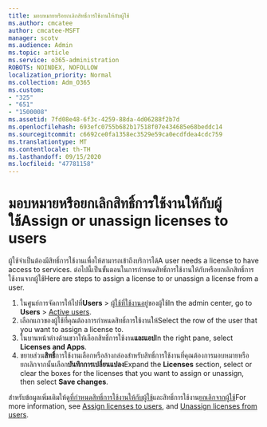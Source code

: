 ```yaml
---
title: มอบหมายหรือยกเลิกสิทธิ์การใช้งานให้กับผู้ใช้
ms.author: cmcatee
author: cmcatee-MSFT
manager: scotv
ms.audience: Admin
ms.topic: article
ms.service: o365-administration
ROBOTS: NOINDEX, NOFOLLOW
localization_priority: Normal
ms.collection: Adm_O365
ms.custom:
- "325"
- "651"
- "1500008"
ms.assetid: 7fd08e48-6f3c-4259-88da-4d06288f2b7d
ms.openlocfilehash: 693efc0755b682b17518f07e434685e68beddc14
ms.sourcegitcommit: c6692ce0fa1358ec3529e59ca0ecdfdea4cdc759
ms.translationtype: MT
ms.contentlocale: th-TH
ms.lasthandoff: 09/15/2020
ms.locfileid: "47781158"
---
```

# <a name="assign-or-unassign-licenses-to-users"></a><span data-ttu-id="d0472-102">มอบหมายหรือยกเลิกสิทธิ์การใช้งานให้กับผู้ใช้</span><span class="sxs-lookup"><span data-stu-id="d0472-102">Assign or unassign licenses to users</span></span>

<span data-ttu-id="d0472-103">ผู้ใช้จำเป็นต้องมีสิทธิ์การใช้งานเพื่อให้สามารถเข้าถึงบริการได้</span><span class="sxs-lookup"><span data-stu-id="d0472-103">A user needs a license to have access to services.</span></span> <span data-ttu-id="d0472-104">ต่อไปนี้เป็นขั้นตอนในการกำหนดสิทธิ์การใช้งานให้กับหรือยกเลิกสิทธิ์การใช้งานจากผู้ใช้</span><span class="sxs-lookup"><span data-stu-id="d0472-104">Here are steps to assign a license to or unassign a license from a user.</span></span>
  
1. <span data-ttu-id="d0472-105">ในศูนย์การจัดการให้ไปที่**Users** \> [ผู้ใช้ที่ใช้งานอยู่](https://go.microsoft.com/fwlink/p/?linkid=834822)ของผู้ใช้</span><span class="sxs-lookup"><span data-stu-id="d0472-105">In the admin center, go to **Users** \> [Active users](https://go.microsoft.com/fwlink/p/?linkid=834822).</span></span>
2. <span data-ttu-id="d0472-106">เลือกแถวของผู้ใช้ที่คุณต้องการกำหนดสิทธิ์การใช้งานให้</span><span class="sxs-lookup"><span data-stu-id="d0472-106">Select the row of the user that you want to assign a license to.</span></span>
3. <span data-ttu-id="d0472-107">ในบานหน้าต่างด้านขวาให้เลือกสิทธิ์การใช้งาน**และแอป**</span><span class="sxs-lookup"><span data-stu-id="d0472-107">In the right pane, select **Licenses and Apps**.</span></span>
4. <span data-ttu-id="d0472-108">ขยายส่วน**สิทธิ์**การใช้งานเลือกหรือล้างกล่องสำหรับสิทธิ์การใช้งานที่คุณต้องการมอบหมายหรือยกเลิกจากนั้นเลือก**บันทึกการเปลี่ยนแปลง**</span><span class="sxs-lookup"><span data-stu-id="d0472-108">Expand the **Licenses** section, select or clear the boxes for the licenses that you want to assign or unassign, then select **Save changes**.</span></span>

<span data-ttu-id="d0472-109">สำหรับข้อมูลเพิ่มเติมให้ดู[ที่กำหนดสิทธิ์การใช้งานให้กับผู้ใช้](https://docs.microsoft.com/microsoft-365/admin/manage/assign-licenses-to-users)และสิทธิ์การใช้งาน[ยกเลิกจากผู้ใช้](https://docs.microsoft.com/microsoft-365/admin/manage/remove-licenses-from-users)</span><span class="sxs-lookup"><span data-stu-id="d0472-109">For more information, see [Assign licenses to users](https://docs.microsoft.com/microsoft-365/admin/manage/assign-licenses-to-users), and [Unassign licenses from users](https://docs.microsoft.com/microsoft-365/admin/manage/remove-licenses-from-users).</span></span>